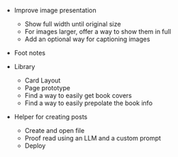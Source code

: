 - Improve image presentation
    - Show full width until original size
    - For images larger, offer a way to show them in full
    - Add an optional way for captioning images

- Foot notes
- Library
    - Card Layout
    - Page prototype
    - Find a way to easily get book covers
    - Find a way to easily prepolate the book info

- Helper for creating posts
    - Create and open file
    - Proof read using an LLM and a custom prompt
    - Deploy
